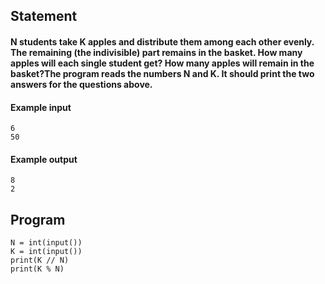 ## Statement
#### N students take K apples and distribute them among each other evenly. The remaining (the indivisible) part remains in the basket. How many apples will each single student get? How many apples will remain in the basket?The program reads the numbers N and K. It should print the two answers for the questions above.

#### Example input
```
6
50
```
#### Example output
```
8
2
```
## Program
```
N = int(input())
K = int(input())
print(K // N) 
print(K % N)

```
